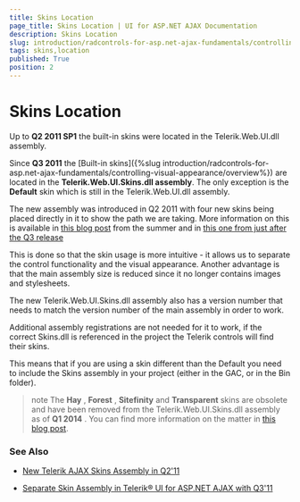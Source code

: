 ```yaml
---
title: Skins Location
page_title: Skins Location | UI for ASP.NET AJAX Documentation
description: Skins Location
slug: introduction/radcontrols-for-asp.net-ajax-fundamentals/controlling-visual-appearance/skins-location
tags: skins,location
published: True
position: 2
---
```


# Skins Location

Up to **Q2 2011 SP1** the built-in skins were located in the Telerik.Web.UI.dll assembly.

Since **Q3 2011** the [Built-in skins]({%slug introduction/radcontrols-for-asp.net-ajax-fundamentals/controlling-visual-appearance/overview%}) are located in the **Telerik.Web.UI.Skins.dll assembly**. The only exception is the **Default** skin which is still in the Telerik.Web.UI.dll assembly.

The new assembly was introduced in Q2 2011 with four new skins being placed directly in it to show the path we are taking. More information on this is available in [this blog post](https://blogs.telerik.com/aspnet-ajax/posts/11-07-05/new-telerik-ajax-skins-assembly.aspx) from the summer and in [this one from just after the Q3 release](https://blogs.telerik.com/aspnet-ajax/posts/11-11-15/separate-skin-assembly-in-radcontrols-for-asp-net-ajax-with-q3-apos-11.aspx)

This is done so that the skin usage is more intuitive - it allows us to separate the control functionality and the visual appearance. Another advantage is that the main assembly size is reduced since it no longer contains images and stylesheets.

The new Telerik.Web.UI.Skins.dll assembly also has a version number that needs to match the version number of the main assembly in order to work.

Additional assembly registrations are not needed for it to work, if the correct Skins.dll is referenced in the project the Telerik controls will find their skins.

This means that if you are using a skin different than the Default you need to include the Skins assembly in your project (either in the GAC, or in the Bin folder).

>note The **Hay** , **Forest** , **Sitefinity** and **Transparent** skins are obsolete and have been removed from the Telerik.Web.UI.Skins.dll assembly as of **Q1 2014** . You can find more information on the matter in [this blog post](https://blogs.telerik.com/aspnet-ajax/posts/13-04-11/6-telerik-asp.net-ajax-skins-going-obsolete).
>

### See Also

 * [New Telerik AJAX Skins Assembly in Q2'11](https://blogs.telerik.com/blogs/posts/11-07-05/new-telerik-ajax-skins-assembly.aspx)

 * [Separate Skin Assembly in Telerik® UI for ASP.NET AJAX with Q3'11](https://blogs.telerik.com/blogs/posts/11-11-15/separate-skin-assembly-in-radcontrols-for-asp-net-ajax-with-q3-apos-11.aspx)
